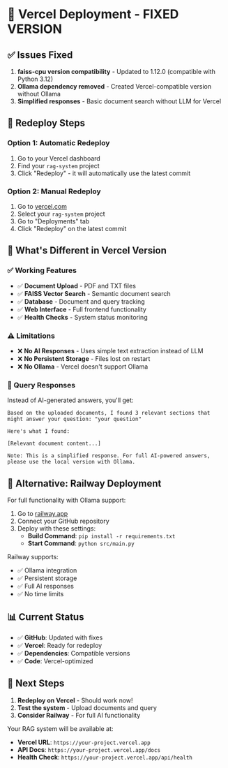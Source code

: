 # 🚀 Vercel Deployment - FIXED VERSION

## ✅ Issues Fixed

1. **faiss-cpu version compatibility** - Updated to 1.12.0 (compatible with Python 3.12)
2. **Ollama dependency removed** - Created Vercel-compatible version without Ollama
3. **Simplified responses** - Basic document search without LLM for Vercel

## 🔄 Redeploy Steps

### Option 1: Automatic Redeploy
1. Go to your Vercel dashboard
2. Find your `rag-system` project
3. Click "Redeploy" - it will automatically use the latest commit

### Option 2: Manual Redeploy
1. Go to [vercel.com](https://vercel.com)
2. Select your `rag-system` project
3. Go to "Deployments" tab
4. Click "Redeploy" on the latest commit

## 🎯 What's Different in Vercel Version

### ✅ Working Features
- ✅ **Document Upload** - PDF and TXT files
- ✅ **FAISS Vector Search** - Semantic document search
- ✅ **Database** - Document and query tracking
- ✅ **Web Interface** - Full frontend functionality
- ✅ **Health Checks** - System status monitoring

### ⚠️ Limitations
- ❌ **No AI Responses** - Uses simple text extraction instead of LLM
- ❌ **No Persistent Storage** - Files lost on restart
- ❌ **No Ollama** - Vercel doesn't support Ollama

### 🔧 Query Responses
Instead of AI-generated answers, you'll get:
```
Based on the uploaded documents, I found 3 relevant sections that might answer your question: "your question"

Here's what I found:

[Relevant document content...]

Note: This is a simplified response. For full AI-powered answers, please use the local version with Ollama.
```

## 🚀 Alternative: Railway Deployment

For full functionality with Ollama support:

1. Go to [railway.app](https://railway.app)
2. Connect your GitHub repository
3. Deploy with these settings:
   - **Build Command**: `pip install -r requirements.txt`
   - **Start Command**: `python src/main.py`

Railway supports:
- ✅ Ollama integration
- ✅ Persistent storage
- ✅ Full AI responses
- ✅ No time limits

## 📊 Current Status

- ✅ **GitHub**: Updated with fixes
- ✅ **Vercel**: Ready for redeploy
- ✅ **Dependencies**: Compatible versions
- ✅ **Code**: Vercel-optimized

## 🎉 Next Steps

1. **Redeploy on Vercel** - Should work now!
2. **Test the system** - Upload documents and query
3. **Consider Railway** - For full AI functionality

Your RAG system will be available at:
- **Vercel URL**: `https://your-project.vercel.app`
- **API Docs**: `https://your-project.vercel.app/docs`
- **Health Check**: `https://your-project.vercel.app/api/health`
